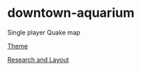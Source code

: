 # downtown-aquarium
Single player Quake map

[Theme](theme.md)

[Research and Layout](research-and-layout.md)
